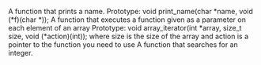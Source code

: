 A function that prints a name. Prototype: void print_name(char *name, void (*f)(char *));
A function that executes a function given as a parameter on each element of an array Prototype: void array_iterator(int *array, size_t size, void (*action)(int)); where size is the size of the array and action is a pointer to the function you need to use
A function that searches for an integer.
